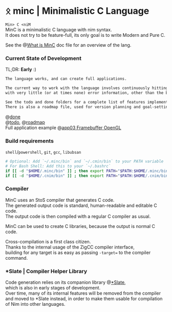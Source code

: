 # ᛟ minc | Minimalistic C Language
`Min> C <niM`  
MinC is a minimalistic C language with nim syntax.  
It does not try to be feature-full, its only goal is to write Modern and Pure C.  

See the @[What is MinC](./doc/minc.md) doc file for an overview of the lang.

### Current State of Development
TL;DR: **Early** :)
```md
The language works, and can create full applications.  

The current way to work with the language involves continuously hitting assertions,  
with very little (or at times none) error information, other than the backtrace and a treeRepr of the code that crashed.  

See the todo and done folders for a complete list of features implemented and tbd.  
There is also a roadmap file, used for version planning and goal-setting.  
```
@[done](./doc/done/)  
@[todo](./doc/todo/), @[roadmap](./doc/roadmap.md)  
Full application example @[app03 Framebuffer OpenGL](./examples/app03_framebufferGL)  

### Build requirements
`shell`/`powershell`, `git`, `gcc`, `libubsan`
```bash
# Optional: Add `~/.minc/bin` and `~/.cmin/bin` to your PATH variable
# For Bash Shell: Add this to your `~/.bashrc`
if [[ -d "$HOME/.minc/bin" ]] ; then export PATH="$PATH:$HOME/.minc/bin" ; fi
if [[ -d "$HOME/.cnim/bin" ]] ; then export PATH="$PATH:$HOME/.cnim/bin" ; fi
```

### Compiler
MinC uses an StoS compiler that generates C code.  
The generated output code is standard, human-readable and editable C code.  
The output code is then compiled with a regular C compiler as usual.  

MinC can be used to create C libraries, because the output is normal C code.  

Cross-compilation is a first class citizen.  
Thanks to the internal usage of the ZigCC compiler interface,  
building for any target is as easy as passing `-target=` to the compiler command.  

### *Slate | Compiler Helper Library
Code generation relies on its companion library @[*Slate](https://github.com/heysokam/slate),  
which is also in early stages of development.  
Over time, many of its internal features will be removed from the compiler and moved to *Slate instead, in order to make them usable for compilation of Nim into other languages.  
